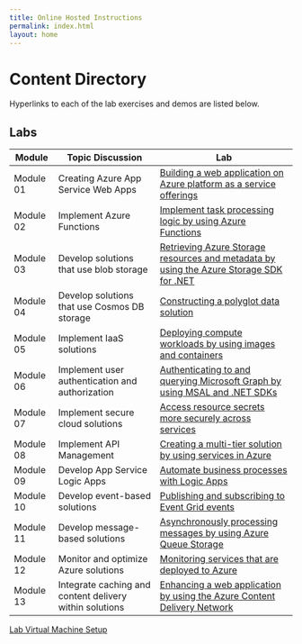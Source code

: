```yaml
---
title: Online Hosted Instructions
permalink: index.html
layout: home
---
```


# Content Directory

Hyperlinks to each of the lab exercises and demos are listed below.

## Labs

| Module | Topic Discussion | Lab |
| --- | --- | --- |
| Module 01 | Creating Azure App Service Web Apps | [Building a web application on Azure platform as a service offerings](./Labs/AZ-204_01_lab.md) |
| Module 02 | Implement Azure Functions | [Implement task processing logic by using Azure Functions](./Labs/AZ-204_02_lab.md) |
| Module 03 | Develop solutions that use blob storage | [Retrieving Azure Storage resources and metadata by using the Azure Storage SDK for .NET](./Labs/AZ-204_03_lab.md) |
| Module 04 | Develop solutions that use Cosmos DB storage | [Constructing a polyglot data solution](./Labs/AZ-204_04_lab.md) |
| Module 05 | Implement IaaS solutions | [Deploying compute workloads by using images and containers](./Labs/AZ-204_05_lab.md) |
| Module 06 | Implement user authentication and authorization | [Authenticating to and querying Microsoft Graph by using MSAL and .NET SDKs](./Labs/AZ-204_06_lab.md) |
| Module 07 | Implement secure cloud solutions | [Access resource secrets more securely across services](./Labs/AZ-204_07_lab.md) |
| Module 08 | Implement API Management | [Creating a multi-tier solution by using services in Azure](./Labs/AZ-204_08_lab.md) |
| Module 09 | Develop App Service Logic Apps | [Automate business processes with Logic Apps](./Labs/AZ-204_09_lab.md) |
| Module 10 | Develop event-based solutions | [Publishing and subscribing to Event Grid events](./Labs/AZ-204_10_lab.md) |
| Module 11 | Develop message-based solutions | [Asynchronously processing messages by using Azure Queue Storage](./Labs/AZ-204_11_lab.md) |
| Module 12 | Monitor and optimize Azure solutions | [Monitoring services that are deployed to Azure](./Labs/AZ-204_12_lab.md) |
| Module 13 | Integrate caching and content delivery within solutions | [Enhancing a web application by using the Azure Content Delivery Network](./Labs/AZ-204_13_lab.md) |

[Lab Virtual Machine Setup](lab.md)